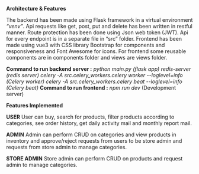 **Architecture & Features**

The backend has been made using Flask framework in a virtual environment *“venv”*. Api requests like get, post, put and delete has 
been written in restful manner. Route protection has been done using Json web token (JWT). Api for every endpoint is in a separate 
file in “src” folder. Frontend has been made using vue3 with CSS library Bootstrap for components and responsiveness and Font 
Awesome for icons. For frontend some reusable components are in components folder and views are views folder.

**Command to run backend server :** *python main.py (flask app)*
                                    *redis-server (redis server)*
                                    *celery -A src.celery_workers.celery worker --loglevel=info (Celery worker)*
                                    *celery -A src.celery_workers.celery beat --loglevel=info (Celery beat)*
**Command to run frontend :** *npm run dev* (Development server)

**Features Implemented**

**USER**
User can buy, search for products, filter products according to categories, see order history, get daily activity mail and monthly report 
mail.

**ADMIN**
Admin can perform CRUD on categories and view products in inventory and approve/reject requests from users to be store admin 
and requests from store admin to manage categories.

**STORE ADMIN**
Store admin can perform CRUD on products and request admin to manage categories.
